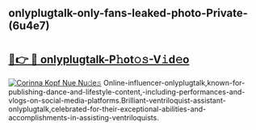 ## onlyplugtalk-only-fans​-leaked-photo​-Private-(6u4e7)


# <h2><a href="https://mediaupload.pro?title=onlyplugtalk&ref=git">🔗👉 🔴 onlyplugtalk-P𝚑ot𝚘𝚜-V𝚒d𝚎o</a></h2>

[![Corinna Kopf Nue Nu𝚍e𝚜](https://i.imgur.com/0qMVB7G.gif)](https://mediaupload.pro?title=onlyplugtalk&ref=git)
Online-influencer-onlyplugtalk,known-for-publishing-dance-and-lifestyle-content,-including-performances-and-vlogs-on-social-media-platforms.Brilliant-ventriloquist-assistant-onlyplugtalk,celebrated-for-their-exceptional-abilities-and-accomplishments-in-assisting-ventriloquists.  